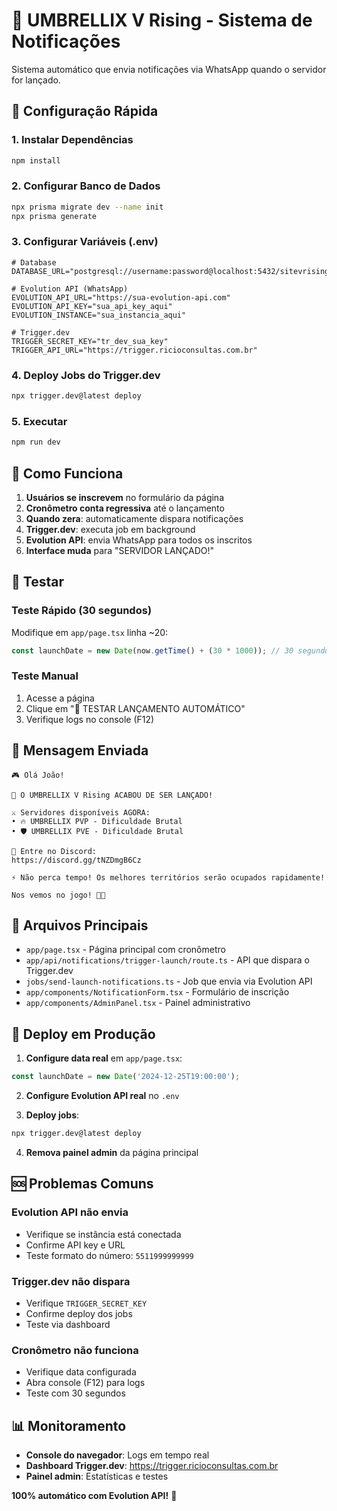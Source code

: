 # 🦇 UMBRELLIX V Rising - Sistema de Notificações

Sistema automático que envia notificações via WhatsApp quando o servidor for lançado.

## 🚀 **Configuração Rápida**

### 1. **Instalar Dependências**
```bash
npm install
```

### 2. **Configurar Banco de Dados**
```bash
npx prisma migrate dev --name init
npx prisma generate
```

### 3. **Configurar Variáveis (.env)**
```env
# Database
DATABASE_URL="postgresql://username:password@localhost:5432/sitevrising"

# Evolution API (WhatsApp)
EVOLUTION_API_URL="https://sua-evolution-api.com"
EVOLUTION_API_KEY="sua_api_key_aqui"
EVOLUTION_INSTANCE="sua_instancia_aqui"

# Trigger.dev
TRIGGER_SECRET_KEY="tr_dev_sua_key"
TRIGGER_API_URL="https://trigger.ricioconsultas.com.br"
```

### 4. **Deploy Jobs do Trigger.dev**
```bash
npx trigger.dev@latest deploy
```

### 5. **Executar**
```bash
npm run dev
```

## 🎯 **Como Funciona**

1. **Usuários se inscrevem** no formulário da página
2. **Cronômetro conta regressiva** até o lançamento
3. **Quando zera**: automaticamente dispara notificações
4. **Trigger.dev**: executa job em background
5. **Evolution API**: envia WhatsApp para todos os inscritos
6. **Interface muda** para "SERVIDOR LANÇADO!"

## 🧪 **Testar**

### **Teste Rápido (30 segundos)**
Modifique em `app/page.tsx` linha ~20:
```javascript
const launchDate = new Date(now.getTime() + (30 * 1000)); // 30 segundos
```

### **Teste Manual**
1. Acesse a página
2. Clique em "🚀 TESTAR LANÇAMENTO AUTOMÁTICO"
3. Verifique logs no console (F12)

## 📱 **Mensagem Enviada**
```
🎮 Olá João! 

🚀 O UMBRELLIX V Rising ACABOU DE SER LANÇADO!

⚔️ Servidores disponíveis AGORA:
• 🔥 UMBRELLIX PVP - Dificuldade Brutal
• 🛡️ UMBRELLIX PVE - Dificuldade Brutal

🎯 Entre no Discord:
https://discord.gg/tNZDmgB6Cz

⚡ Não perca tempo! Os melhores territórios serão ocupados rapidamente!

Nos vemos no jogo! 🦇🏰
```

## 🔧 **Arquivos Principais**

- `app/page.tsx` - Página principal com cronômetro
- `app/api/notifications/trigger-launch/route.ts` - API que dispara o Trigger.dev
- `jobs/send-launch-notifications.ts` - Job que envia via Evolution API
- `app/components/NotificationForm.tsx` - Formulário de inscrição
- `app/components/AdminPanel.tsx` - Painel administrativo

## 🚀 **Deploy em Produção**

1. **Configure data real** em `app/page.tsx`:
```javascript
const launchDate = new Date('2024-12-25T19:00:00');
```

2. **Configure Evolution API real** no `.env`

3. **Deploy jobs**:
```bash
npx trigger.dev@latest deploy
```

4. **Remova painel admin** da página principal

## 🆘 **Problemas Comuns**

### **Evolution API não envia**
- Verifique se instância está conectada
- Confirme API key e URL
- Teste formato do número: `5511999999999`

### **Trigger.dev não dispara**
- Verifique `TRIGGER_SECRET_KEY`
- Confirme deploy dos jobs
- Teste via dashboard

### **Cronômetro não funciona**
- Verifique data configurada
- Abra console (F12) para logs
- Teste com 30 segundos

## 📊 **Monitoramento**

- **Console do navegador**: Logs em tempo real
- **Dashboard Trigger.dev**: https://trigger.ricioconsultas.com.br
- **Painel admin**: Estatísticas e testes

**100% automático com Evolution API!** 🚀 